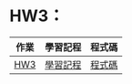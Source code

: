 # HW3：

|作業|學習記程|程式碼|
|---|---|---|
|[HW3](https://github.com/PrinceJonathan/Financial_Engineering/tree/master/HW2)|[學習記程]()|[程式碼]()|

